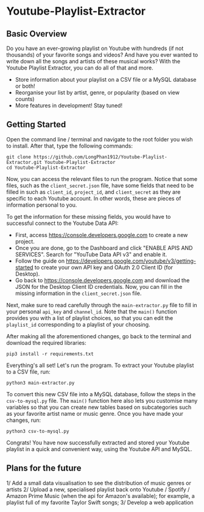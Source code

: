 # Youtube-Playlist-Extractor
## Basic Overview
Do you have an ever-growing playlist on Youtube with hundreds (if not thousands) of your favorite songs and videos?
And have you ever wanted to write down all the songs and artists of these musical works?
With the Youtube Playlist Extractor, you can do all of that and more.
* Store information about your playlist on a CSV file or a MySQL database or both!
* Reorganise your list by artist, genre, or popularity (based on view counts)
* More features in development! Stay tuned!

## Getting Started
Open the command line / terminal and navigate to the root folder you wish to install. After that, type the following commands:
```
git clone https://github.com/LongPhan1912/Youtube-Playlist-Extractor.git Youtube-Playlist-Extractor
cd Youtube-Playlist-Extractor
```
Now, you can access the relevant files to run the program.
Notice that some files, such as the `client_secret.json` file, have some fields that need to be filled in such as `client_id`, `project_id`, and `client_secret` as they are specific to each Youtube account. In other words, these are pieces of information personal to you. 

To get the information for these missing fields, you would have to successful connect to the Youtube Data API:
* First, access https://console.developers.google.com to create a new project.
* Once you are done, go to the Dashboard and click "ENABLE APIS AND SERVICES". Search for "YouTube Data API v3" and enable it.
* Follow the guide on https://developers.google.com/youtube/v3/getting-started to create your own API key and OAuth 2.0 Client ID (for Desktop).
* Go back to https://console.developers.google.com and download the JSON for the Desktop Client ID credentials. Now, you can fill in the missing information in the `client_secret.json` file.

Next, make sure to read carefully through the `main-extractor.py` file to fill in your personal `api_key` and `channel_id`. Note that the `main()` function provides you with a list of playlist choices, so that you can edit the `playlist_id` corresponding to a playlist of your choosing.

After making all the aforementioned changes, go back to the terminal and download the required libraries:
```
pip3 install -r requirements.txt
```
Everything's all set! Let's run the program.
To extract your Youtube playlist to a CSV file, run:
```
python3 main-extractor.py
```
To convert this new CSV file into a MySQL database, follow the steps in the `csv-to-mysql.py` file. The `main()` function here also lets you customise many variables so that you can create new tables based on subcategories such as your favorite artist name or music genre. Once you have made your changes, run:
```
python3 csv-to-mysql.py
```
Congrats! You have now successfully extracted and stored your Youtube playlist in a quick and convenient way, using the Youtube API and MySQL.

## Plans for the future
1/ Add a small data visualisation to see the distribution of music genres or artists
2/ Upload a new, specialised playlist back onto Youtube / Spotify / Amazon Prime Music (when the api for Amazon's available); for example, a playlist full of my favorite Taylor Swift songs;
3/ Develop a web application
